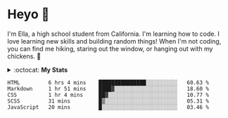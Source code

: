 # Heyo :wave:

I'm Ella, a high school student from California. I'm learning how to code. I love learning new skills and building random things! When I'm not coding, you can find me hiking, staring out the window, or hanging out with my chickens. :chicken:

<details closed>
<summary> :octocat: <b>My Stats</b> </summary>
<br>
<p align = "center">
 <img align="left" src="https://github-readme-stats.vercel.app/api?username=eilla1&count_private=true" /> 
 </p>

 [![Top Langs](https://github-readme-stats.vercel.app/api/top-langs/?username=eilla1&layout=compact)](https://github.com/anuraghazra/github-readme-stats)

(excluding private repositories)

</details>

<!--START_SECTION:waka-->
```text
HTML         6 hrs 4 mins    ███████████████░░░░░░░░░░   60.63 % 
Markdown     1 hr 51 mins    ████▓░░░░░░░░░░░░░░░░░░░░   18.60 % 
CSS          1 hr 4 mins     ██▓░░░░░░░░░░░░░░░░░░░░░░   10.77 % 
SCSS         31 mins         █▒░░░░░░░░░░░░░░░░░░░░░░░   05.31 % 
JavaScript   20 mins         █░░░░░░░░░░░░░░░░░░░░░░░░   03.46 % 
```
<!--END_SECTION:waka-->

